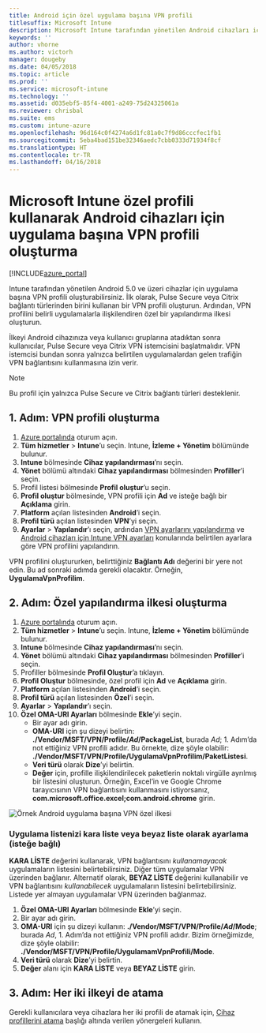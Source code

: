 ```yaml
---
title: Android için özel uygulama başına VPN profili
titlesuffix: Microsoft Intune
description: Microsoft Intune tarafından yönetilen Android cihazları için uygulama başına VPN profili oluşturmayı öğrenin.
keywords: ''
author: vhorne
ms.author: victorh
manager: dougeby
ms.date: 04/05/2018
ms.topic: article
ms.prod: ''
ms.service: microsoft-intune
ms.technology: ''
ms.assetid: d035ebf5-85f4-4001-a249-75d24325061a
ms.reviewer: chrisbal
ms.suite: ems
ms.custom: intune-azure
ms.openlocfilehash: 96d164c0f4274a6d1fc81a0c7f9d86cccfec1fb1
ms.sourcegitcommit: 5eba4bad151be32346aedc7cbb0333d71934f8cf
ms.translationtype: HT
ms.contentlocale: tr-TR
ms.lasthandoff: 04/16/2018
---
```

# <a name="use-a-microsoft-intune-custom-profile-to-create-a-per-app-vpn-profile-for-android-devices"></a>Microsoft Intune özel profili kullanarak Android cihazları için uygulama başına VPN profili oluşturma

[!INCLUDE[azure_portal](./includes/azure_portal.md)]

Intune tarafından yönetilen Android 5.0 ve üzeri cihazlar için uygulama başına VPN profili oluşturabilirsiniz. İlk olarak, Pulse Secure veya Citrix bağlantı türlerinden birini kullanan bir VPN profili oluşturun. Ardından, VPN profilini belirli uygulamalarla ilişkilendiren özel bir yapılandırma ilkesi oluşturun.

İlkeyi Android cihazınıza veya kullanıcı gruplarına atadıktan sonra kullanıcılar, Pulse Secure veya Citrix VPN istemcisini başlatmalıdır. VPN istemcisi bundan sonra yalnızca belirtilen uygulamalardan gelen trafiğin VPN bağlantısını kullanmasına izin verir.

> [!NOTE]
>
> Bu profil için yalnızca Pulse Secure ve Citrix bağlantı türleri desteklenir.


## <a name="step-1-create-a-vpn-profile"></a>1. Adım: VPN profili oluşturma


1. [Azure portalında](https://portal.azure.com) oturum açın.
2. **Tüm hizmetler** > **Intune**’u seçin. Intune, **İzleme + Yönetim** bölümünde bulunur.
3. **Intune** bölmesinde **Cihaz yapılandırması**’nı seçin.
2. **Yönet** bölümü altındaki **Cihaz yapılandırması** bölmesinden **Profiller**’i seçin.
2. Profil listesi bölmesinde **Profil oluştur**’u seçin.
3. **Profil oluştur** bölmesinde, VPN profili için **Ad** ve isteğe bağlı bir **Açıklama** girin.
4. **Platform** açılan listesinden **Android**’i seçin.
5. **Profil türü** açılan listesinden **VPN**’yi seçin.
3. **Ayarlar** > **Yapılandır**’ı seçin, ardından [VPN ayarlarını yapılandırma](vpn-settings-configure.md) ve [Android cihazları için Intune VPN ayarları](vpn-settings-android.md) konularında belirtilen ayarlara göre VPN profilini yapılandırın.

VPN profilini oluştururken, belirttiğiniz **Bağlantı Adı** değerini bir yere not edin. Bu ad sonraki adımda gerekli olacaktır. Örneğin, **UygulamaVpnProfilim**.

## <a name="step-2-create-a-custom-configuration-policy"></a>2. Adım: Özel yapılandırma ilkesi oluşturma

1. [Azure portalında](https://portal.azure.com) oturum açın.
2. **Tüm hizmetler** > **Intune**’u seçin. Intune, **İzleme + Yönetim** bölümünde bulunur.
3. **Intune** bölmesinde **Cihaz yapılandırması**’nı seçin.
2. **Yönet** bölümü altındaki **Cihaz yapılandırması** bölmesinden **Profiller**’i seçin.
3. Profiller bölmesinde **Profil Oluştur**’a tıklayın.
4. **Profil Oluştur** bölmesinde, özel profil için **Ad** ve **Açıklama** girin.
5. **Platform** açılan listesinden **Android**’i seçin.
6. **Profil türü** açılan listesinden **Özel**’i seçin.
7. **Ayarlar** > **Yapılandır**’ı seçin.
3. **Özel OMA-URI Ayarları** bölmesinde **Ekle**’yi seçin.
    - Bir ayar adı girin.
    - **OMA-URI** için şu dizeyi belirtin: **./Vendor/MSFT/VPN/Profile/*Ad*/PackageList**, burada *Ad*; 1. Adım’da not ettiğiniz VPN profili adıdır. Bu örnekte, dize şöyle olabilir: **./Vendor/MSFT/VPN/Profile/UygulamaVpnProfilim/PaketListesi**.
    - **Veri türü** olarak **Dize**’yi belirtin.
    - **Değer** için, profille ilişkilendirilecek paketlerin noktalı virgülle ayrılmış bir listesini oluşturun. Örneğin, Excel’in ve Google Chrome tarayıcısının VPN bağlantısını kullanmasını istiyorsanız, **com.microsoft.office.excel;com.android.chrome** girin.

![Örnek Android uygulama başına VPN özel ilkesi](./media/android_per_app_vpn_oma_uri.png)

### <a name="set-your-app-list-to-blacklist-or-whitelist-optional"></a>Uygulama listenizi kara liste veya beyaz liste olarak ayarlama (isteğe bağlı)
  **KARA LİSTE** değerini kullanarak, VPN bağlantısını *kullanamayacak* uygulamaların listesini belirtebilirsiniz. Diğer tüm uygulamalar VPN üzerinden bağlanır.
Alternatif olarak, **BEYAZ LİSTE** değerini kullanabilir ve VPN bağlantısını *kullanabilecek* uygulamaların listesini belirtebilirsiniz. Listede yer almayan uygulamalar VPN üzerinden bağlanmaz.
  1.    **Özel OMA-URI Ayarları** bölmesinde **Ekle**’yi seçin.
  2.    Bir ayar adı girin.
  3.    **OMA-URI** için şu dizeyi kullanın: **./Vendor/MSFT/VPN/Profile/*Ad*/Mode**; burada *Ad*, 1. Adım’da not ettiğiniz VPN profili adıdır. Bizim örneğimizde, dize şöyle olabilir: **./Vendor/MSFT/VPN/Profile/UygulamamVpnProfili/Mode**.
  4.    **Veri türü** olarak **Dize**’yi belirtin.
  5.    **Değer** alanı için **KARA LİSTE** veya **BEYAZ LİSTE** girin.



## <a name="step-3-assign-both-policies"></a>3. Adım: Her iki ilkeyi de atama

Gerekli kullanıcılara veya cihazlara her iki profili de atamak için, [Cihaz profillerini atama](device-profile-assign.md) başlığı altında verilen yönergeleri kullanın.
